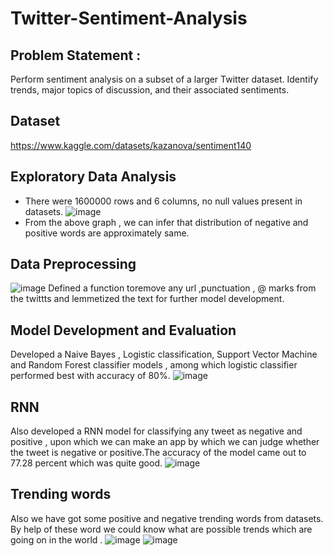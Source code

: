 # Twitter-Sentiment-Analysis
## Problem Statement : 
 Perform sentiment analysis on a subset of a larger Twitter dataset. Identify trends, major
 topics of discussion, and their associated sentiments.
## Dataset
https://www.kaggle.com/datasets/kazanova/sentiment140
## Exploratory Data Analysis
* There were 1600000 rows and 6 columns, no null values present in datasets.
 ![image](https://github.com/Shekharsittle/Twitter-Sentiment-Analysis/assets/127113185/4c3df030-e657-4d9e-86fa-2ba5e371f9fc)
* From the above graph , we can infer that distribution of negative and positive words are approximately same.
## Data Preprocessing
![image](https://github.com/Shekharsittle/Twitter-Sentiment-Analysis/assets/127113185/4948b390-4eea-433f-99d1-11b45d9fe577)
Defined a function toremove any url ,punctuation , @ marks from the twittts and lemmetized the text for further model development.
## Model Development and Evaluation
Developed a Naive Bayes , Logistic classification, Support Vector Machine and Random Forest classifier models , among which logistic classifier performed best with accuracy of 80%.
![image](https://github.com/Shekharsittle/Twitter-Sentiment-Analysis/assets/127113185/b3241502-6722-4fcc-a623-1bab7ea96538)
## RNN
Also developed a RNN model for classifying any tweet as negative and positive , upon which we can make an app by which we can judge whether the tweet is negative or positive.The accuracy of the model came out to 77.28 percent which was quite good.
![image](https://github.com/Shekharsittle/Twitter-Sentiment-Analysis/assets/127113185/7d18ba19-e61e-4b3f-beb2-96887604f073)
## Trending words
Also we have got some positive and negative trending words from datasets. By help of these word we could know what are possible trends which are going on in the world .
![image](https://github.com/Shekharsittle/Twitter-Sentiment-Analysis/assets/127113185/cbc1aa67-c8b2-4ddd-96c0-80c166421426)
![image](https://github.com/Shekharsittle/Twitter-Sentiment-Analysis/assets/127113185/bbd8b1ad-2c1b-451c-b563-b51bac4747b4)


